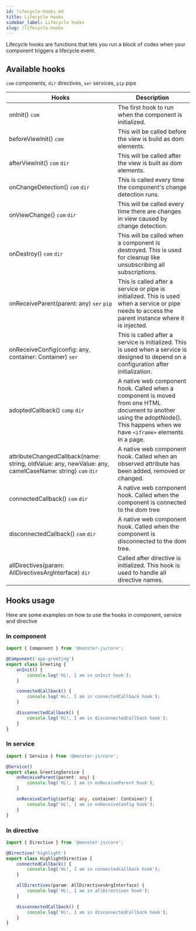```yaml
---
id: lifecycle-hooks.md
title: Lifecycle hooks
sidebar_label: Lifecycle hooks
slug: /lifecycle-hooks
---
```


Lifecycle hooks are functions that lets you run a block of codes when your component triggers a lifecycle event.

## Available hooks

`com` components, `dir` directives, `ser` services, `pip` pipe

| Hooks                                                                         | Description |
| ---                                                                           | --- |
| onInit() `com`                                                          | The first hook to run when the component is initialized. |
| beforeViewInit() `com`                                                  | This will be called before the view is build as dom elements. |
| afterViewInit() `com` `dir`                                       | This will be called after the view is built as dom elements. |
| onChangeDetection() `com` `dir`                                   | This is called every time the component's change detection runs. |
| onViewChange() `com` `dir`                                        | This will be called every time there are changes in view caused by change detection. |
| onDestroy() `com` `dir`                                           | This will be called when a component is destroyed. This is used for cleanup like unsubscribing all subscriptions. |
| onReceiveParent(parent: any) `ser` `pip`                           | This is called after a service or pipe is initialized. This is used when a service or pipe needs to access the parent instance where it is injected. |
| onReceiveConfig(config: any, container: Container) `ser`                  | This is called after a service is initialized. This is used when a service is designed to depend on a configuration after initialization. |
| adoptedCallback() `comp` `dir`                                     | A native web component hook. Called when a component is moved from one HTML document to another using the adoptNode(). This happens when we have `<iframe>` elements in a page. |
| attributeChangedCallback(name: string, oldValue: any, newValue: any, camelCaseName: string) `com` `dir` | A native web component hook. Called when an observed attribute has been added, removed or changed. |
| connectedCallback() `com` `dir`                                   | A native web component hook. Called when the component is connected to the dom tree |
| disconnectedCallback() `com` `dir`                                | A native web component hook. Called when the component is disconnected to the dom tree. |
| allDirectives(param: AllDirectivesArgInterface) `dir`             | Called after directive is initialized. This hook is used to handle all directive names. |

## Hooks usage

Here are some examples on how to use the hooks in component, service and directive

### In component

```typescript
import { Component } from '@monster-js/core';

@Component('app-greeting')
export class Greeting {
    onInit() {
        console.log('Hi!, I am in onInit hook');
    }

    connectedCallback() {
        console.log('Hi!, I am in connectedCallback hook');
    }

    disconnectedCallback() {
        console.log('Hi!, I am in disconnectedCallback hook');
    }
}
```

### In service

```typescript
import { Service } from '@monster-js/core';

@Service()
export class GreetingService {
    onReceiveParent(parent: any) {
        console.log('Hi!, I am in onReceiveParent hook');
    }

    onReceiveConfig(config: any, container: Container) {
        console.log('Hi!, I am in onReceiveConfig hook');
    }
}
```

### In directive

```typescript
import { Directive } from '@monster-js/core';

@Directive('highlight')
export class HighlightDirective {
    connectedCallback() {
        console.log('Hi!, I am in connectedCallback hook');
    }

    allDirectives(param: AllDirectivesArgInterface) {
        console.log('Hi!, I am in allDirectives hook');
    }

    disconnectedCallback() {
        console.log('Hi!, I am in disconnectedCallback hook');
    }
}
```
